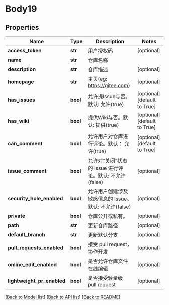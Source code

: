 # Body19

## Properties
Name | Type | Description | Notes
------------ | ------------- | ------------- | -------------
**access_token** | **str** | 用户授权码 | [optional] 
**name** | **str** | 仓库名称 | 
**description** | **str** | 仓库描述 | [optional] 
**homepage** | **str** | 主页(eg: https://gitee.com) | [optional] 
**has_issues** | **bool** | 允许提Issue与否。默认: 允许(true) | [optional] [default to True]
**has_wiki** | **bool** | 提供Wiki与否。默认: 提供(true) | [optional] [default to True]
**can_comment** | **bool** | 允许用户对仓库进行评论。默认： 允许(true) | [optional] [default to True]
**issue_comment** | **bool** | 允许对“关闭”状态的 Issue 进行评论。默认: 不允许(false) | [optional] 
**security_hole_enabled** | **bool** | 允许用户创建涉及敏感信息的 Issue。默认: 不允许(false) | [optional] 
**private** | **bool** | 仓库公开或私有。 | [optional] 
**path** | **str** | 更新仓库路径 | [optional] 
**default_branch** | **str** | 更新默认分支 | [optional] 
**pull_requests_enabled** | **bool** | 接受 pull request，协作开发 | [optional] 
**online_edit_enabled** | **bool** | 是否允许仓库文件在线编辑 | [optional] 
**lightweight_pr_enabled** | **bool** | 是否接受轻量级 pull request | [optional] 

[[Back to Model list]](../README.md#documentation-for-models) [[Back to API list]](../README.md#documentation-for-api-endpoints) [[Back to README]](../README.md)

